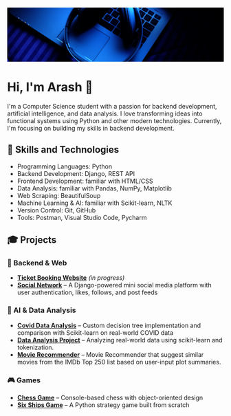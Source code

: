![image](https://github.com/ARASwithH/ARASwithH/blob/main/Blue%20Modern%20Corporate%20Staff%20Profile%20LinkedIn%20Banner.png)

# Hi, I'm Arash 👋
I'm a Computer Science student with a passion for backend development, artificial intelligence, and data analysis. I love transforming ideas into functional systems using Python and other modern technologies. Currently, I'm focusing on building my skills in backend development.


## 🔧 Skills and Technologies
* Programming Languages: Python
* Backend Development: Django, REST API
* Frontend Development: familiar with HTML/CSS
* Data Analysis: familiar with Pandas, NumPy, Matplotlib
* Web Scraping: BeautifulSoup
* Machine Learning & AI: familiar with Scikit-learn, NLTK
* Version Control: Git, GitHub
* Tools: Postman, Visual Studio Code, Pycharm

## 🎓 Projects
### 🎯 Backend & Web
- [**Ticket Booking Website**](https://github.com/ARASwithH/Ticket_Shop) *(in progress)*
- [**Social Network**](https://github.com/ARASwithH/Social-Network) – A Django-powered mini social media platform with user authentication, likes, follows, and post feeds

### 🤖 AI & Data Analysis
- [**Covid Data Analysis**](https://github.com/ARASwithH/Covid_Data_Analysis) – Custom decision tree implementation and comparison with Scikit-learn on real-world COVID data
- [**Data Analysis Project**](https://github.com/ARASwithH/Data-Analysis) – Analyzing real-world data using scikit-learn and tokenization.
- [**Movie Recommender**](https://github.com/ARASwithH/imdb-Recommender) – Movie Recommender that suggest similar movies from the IMDb Top 250 list based on user-input plot summaries.

### 🎮 Games
- [**Chess Game**](https://github.com/ARASwithH/chess_game) – Console-based chess with object-oriented design
- [**Six Ships Game**](https://github.com/ARASwithH/sixships_game) – A Python strategy game built from scratch


